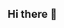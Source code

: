 ## Hi there 👋

<!--
**Liukhs/Liukhs** is a ✨ _special_ ✨ repository because its `README.md` (this file) appears on your GitHub profile.

Here are some ideas to get you started:

- 🔭 I’m currently working on every project my boss wants me to do
- 🌱 I’m currently learning as a web developer im always learning something like css, js and other really fun guys

